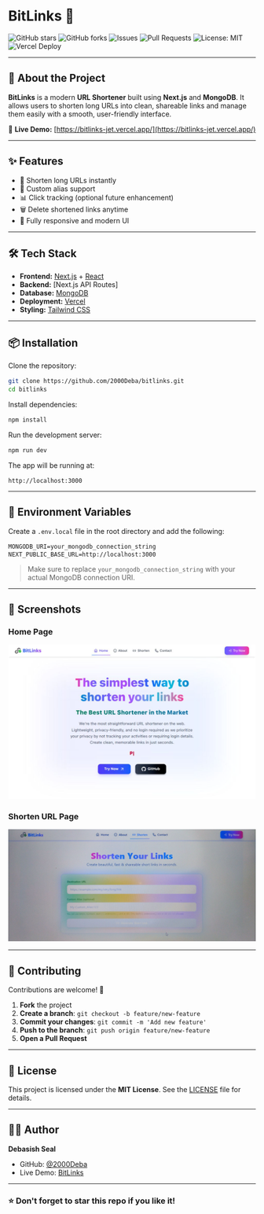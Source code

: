 # BitLinks 🔗

![GitHub stars](https://img.shields.io/github/stars/2000Deba/bitlinks?style=social)
![GitHub forks](https://img.shields.io/github/forks/2000Deba/bitlinks?style=social)
![Issues](https://img.shields.io/github/issues/2000Deba/bitlinks)
![Pull Requests](https://img.shields.io/github/issues-pr/2000Deba/bitlinks)
![License: MIT](https://img.shields.io/badge/License-MIT-yellow.svg)
![Vercel Deploy](https://vercelbadge.vercel.app/api/2000Deba/bitlinks)

---

## 🚀 About the Project
**BitLinks** is a modern **URL Shortener** built using **Next.js** and **MongoDB**. It allows users to shorten long URLs into clean, shareable links and manage them easily with a smooth, user-friendly interface.

🔗 **Live Demo:** [https://bitlinks-jet.vercel.app/](https://bitlinks-jet.vercel.app/)

---

## ✨ Features
- 🔗 Shorten long URLs instantly
- 🧩 Custom alias support
- 📊 Click tracking (optional future enhancement)
- 🗑️ Delete shortened links anytime
- 🎨 Fully responsive and modern UI

---

## 🛠️ Tech Stack
- **Frontend:** [Next.js](https://nextjs.org/) + [React](https://react.dev/)
- **Backend:** [Next.js API Routes]
- **Database:** [MongoDB](https://www.mongodb.com/)
- **Deployment:** [Vercel](https://vercel.com/)
- **Styling:** [Tailwind CSS](https://tailwindcss.com/)

---

## 📦 Installation

Clone the repository:
```bash
git clone https://github.com/2000Deba/bitlinks.git
cd bitlinks
```

Install dependencies:
```bash
npm install
```

Run the development server:
```bash
npm run dev
```

The app will be running at:
```
http://localhost:3000
```

---

## 🔑 Environment Variables

Create a `.env.local` file in the root directory and add the following:

```env
MONGODB_URI=your_mongodb_connection_string
NEXT_PUBLIC_BASE_URL=http://localhost:3000
```

> Make sure to replace `your_mongodb_connection_string` with your actual MongoDB connection URI.

---

## 📸 Screenshots

### Home Page
<img src="./public/home.png" alt="Homepage" width="800" />

### Shorten URL Page
<img src="./public/shorten.jpg" alt="Shortenpage" width="800" />

---

## 🤝 Contributing

Contributions are welcome! 🚀

1. **Fork** the project
2. **Create a branch**: `git checkout -b feature/new-feature`
3. **Commit your changes**: `git commit -m 'Add new feature'`
4. **Push to the branch**: `git push origin feature/new-feature`
5. **Open a Pull Request**

---

## 📜 License

This project is licensed under the **MIT License**. See the [LICENSE](LICENSE) file for details.

---

## 👨‍💻 Author

**Debasish Seal**

- GitHub: [@2000Deba](https://github.com/2000Deba)
- Live Demo: [BitLinks](https://bitlinks-jet.vercel.app/)

---

### ⭐ Don't forget to star this repo if you like it!
